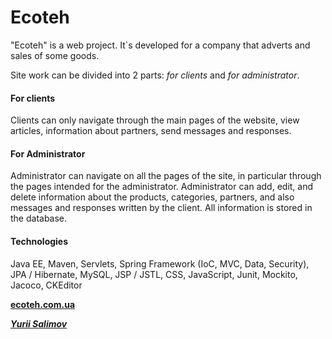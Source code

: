 <h1>Ecoteh</h1>

"Ecoteh" is a web project. It`s developed for a company that adverts and sales of some goods.

Site work can be divided into 2 parts: _for clients_ and _for administrator_.

<h4>For clients</h4>

Clients can only navigate through the main pages of the website, view articles, information about partners, send messages and responses.

<h4>For Administrator</h4>

Administrator can navigate on all the pages of the site, in particular through the pages intended for the administrator. Administrator can add, edit, and delete information about the products, categories, partners, and also messages and responses written by the client. All information is stored in the database.

<h4>Technologies</h4>

 Java EE, Maven, Servlets, Spring Framework (IoC, MVC, Data, Security), JPA / Hibernate, MySQL, JSP / JSTL, CSS, JavaScript, Junit, Mockito, Jacoco, CKEditor

**<a href="http://ecoteh.com.ua" title="Ecoteh site" target="_blank">
    ecoteh.com.ua
</a>**

_**<a href="https://www.linkedin.com/in/yurii-salimov" title="LinkedIn" target="_blank">
    Yurii Salimov
</a>**_
